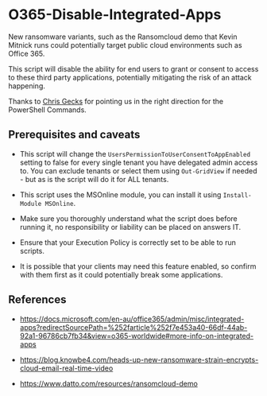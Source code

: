 # O365-Disable-Integrated-Apps

New ransomware variants, such as the Ransomcloud demo that Kevin Mitnick runs could potentially target public cloud environments such as Office 365.

This script will disable the ability for end users to grant or consent to access to these third party applications, potentially mitigating the risk of an attack happening.

Thanks to [Chris Gecks](https://github.com/chrisgecks) for pointing us in the right direction for the PowerShell Commands.

## Prerequisites and caveats

- This script will change the `UsersPermissionToUserConsentToAppEnabled` setting to false for every single tenant you have delegated admin access to. You can exclude tenants or select them using `Out-GridView` if needed - but as is the script will do it for ALL tenants.

- This script uses the MSOnline module, you can install it using `Install-Module MSOnline`.

- Make sure you thoroughly understand what the script does before running it, no responsibility or liability can be placed on answers IT.

- Ensure that your Execution Policy is correctly set to be able to run scripts.

- It is possible that your clients may need this feature enabled, so confirm with them first as it could potentially break some applications.


## References

- https://docs.microsoft.com/en-au/office365/admin/misc/integrated-apps?redirectSourcePath=%252farticle%252f7e453a40-66df-44ab-92a1-96786cb7fb34&view=o365-worldwide#more-info-on-integrated-apps

- https://blog.knowbe4.com/heads-up-new-ransomware-strain-encrypts-cloud-email-real-time-video

- https://www.datto.com/resources/ransomcloud-demo
